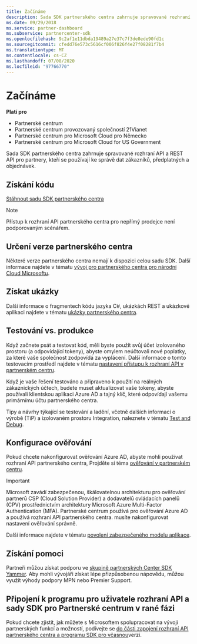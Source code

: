 ```yaml
---
title: Začínáme
description: Sada SDK partnerského centra zahrnuje spravované rozhraní API a REST API pro partnery, kteří se používají ke správě dat zákazníků, předplatných a objednávek.
ms.date: 09/29/2018
ms.service: partner-dashboard
ms.subservice: partnercenter-sdk
ms.openlocfilehash: 9c2af1e11dbda19489a27e37c7f3de8ede90fd1c
ms.sourcegitcommit: cfedd76e573c5616cf006f826f4e27f08281f7b4
ms.translationtype: MT
ms.contentlocale: cs-CZ
ms.lasthandoff: 07/08/2020
ms.locfileid: "97766770"
---
```

# <a name="get-started"></a>Začínáme

**Platí pro**

- Partnerské centrum
- Partnerské centrum provozovaný společností 21Vianet
- Partnerské centrum pro Microsoft Cloud pro Německo
- Partnerské centrum pro Microsoft Cloud for US Government

Sada SDK partnerského centra zahrnuje spravované rozhraní API a REST API pro partnery, kteří se používají ke správě dat zákazníků, předplatných a objednávek.

## <a name="get-the-code"></a>Získání kódu

[Stáhnout sadu SDK partnerského centra](https://go.microsoft.com/fwlink/p/?LinkId=746681)

> [!NOTE]
> Přístup k rozhraní API partnerského centra pro nepřímý prodejce není podporovaným scénářem.

## <a name="determine-your-version-of-partner-center"></a>Určení verze partnerského centra

Některé verze partnerského centra nemají k dispozici celou sadu SDK. Další informace najdete v tématu [vývoj pro partnerského centra pro národní Cloud Microsoftu](developing-for-partner-center-for-microsoft-national-cloud.md).

## <a name="get-the-samples"></a>Získat ukázky

Další informace o fragmentech kódu jazyka C#, ukázkách REST a ukázkové aplikaci najdete v tématu [ukázky partnerského centra](partner-center-samples.md).

## <a name="test-vs-production"></a>Testování vs. produkce

Když začnete psát a testovat kód, měli byste použít svůj účet izolovaného prostoru (a odpovídající tokeny), abyste omylem neúčtovali nové poplatky, za které vaše společnost zodpovídá za vyplácení. Další informace o tomto testovacím prostředí najdete v tématu [nastavení přístupu k rozhraní API v partnerském centru](set-up-api-access-in-partner-center.md).

Když je vaše řešení testováno a připraveno k použití na reálných zákaznických účtech, budete muset aktualizovat vaše tokeny, abyste používali klientskou aplikaci Azure AD a tajný klíč, které odpovídají vašemu primárnímu účtu partnerského centra.

Tipy a návrhy týkající se testování a ladění, včetně dalších informací o výrobě (TiP) a izolovaném prostoru Integration, naleznete v tématu [Test and Debug](test-and-debug.md).

## <a name="configure-your-authentication"></a>Konfigurace ověřování

Pokud chcete nakonfigurovat ověřování Azure AD, abyste mohli používat rozhraní API partnerského centra, Projděte si téma [ověřování v partnerském centru](partner-center-authentication.md).

> [!IMPORTANT]
> Microsoft zavádí zabezpečenou, škálovatelnou architekturu pro ověřování partnerů CSP (Cloud Solution Provider) a dodavatelů ovládacích panelů (CPV) prostřednictvím architektury Microsoft Azure Multi-Factor Authentication (MFA).
Partnerské centrum používá pro ověřování Azure AD a používá rozhraní API partnerského centra. musíte nakonfigurovat nastavení ověřování správně.
>
> Další informace najdete v tématu [povolení zabezpečeného modelu aplikace](enable-secure-app-model.md).

## <a name="get-help"></a>Získání pomoci

Partneři můžou získat podporu ve [skupině partnerských Center SDK Yammer](https://go.microsoft.com/fwlink/p/?LinkID=717360). Aby mohli vývojáři získat lépe přizpůsobenou nápovědu, můžou využít výhody podpory MPN nebo Premier Support.

## <a name="join-the-partner-center-api-and-sdk-early-adopter-program"></a>Připojení k programu pro uživatele rozhraní API a sady SDK pro Partnerské centrum v rané fázi

Pokud chcete zjistit, jak můžete s Microsoftem spolupracovat na vývoji partnerských funkcí a možností, podívejte se [do části zapojení rozhraní API partnerského centra a programu SDK pro včasnou](early-adopter-program.md)verzi.
